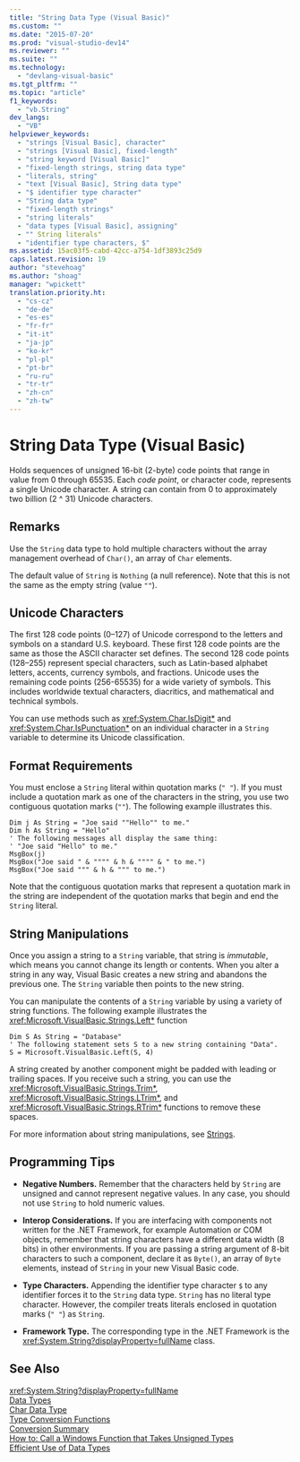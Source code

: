 ```yaml
---
title: "String Data Type (Visual Basic)"
ms.custom: ""
ms.date: "2015-07-20"
ms.prod: "visual-studio-dev14"
ms.reviewer: ""
ms.suite: ""
ms.technology: 
  - "devlang-visual-basic"
ms.tgt_pltfrm: ""
ms.topic: "article"
f1_keywords: 
  - "vb.String"
dev_langs: 
  - "VB"
helpviewer_keywords: 
  - "strings [Visual Basic], character"
  - "strings [Visual Basic], fixed-length"
  - "string keyword [Visual Basic]"
  - "fixed-length strings, string data type"
  - "literals, string"
  - "text [Visual Basic], String data type"
  - "$ identifier type character"
  - "String data type"
  - "fixed-length strings"
  - "string literals"
  - "data types [Visual Basic], assigning"
  - "" String literals"
  - "identifier type characters, $"
ms.assetid: 15ac03f5-cabd-42cc-a754-1df3893c25d9
caps.latest.revision: 19
author: "stevehoag"
ms.author: "shoag"
manager: "wpickett"
translation.priority.ht: 
  - "cs-cz"
  - "de-de"
  - "es-es"
  - "fr-fr"
  - "it-it"
  - "ja-jp"
  - "ko-kr"
  - "pl-pl"
  - "pt-br"
  - "ru-ru"
  - "tr-tr"
  - "zh-cn"
  - "zh-tw"
---
```

# String Data Type (Visual Basic)
Holds sequences of unsigned 16-bit (2-byte) code points that range in value from 0 through 65535. Each *code point*, or character code, represents a single Unicode character. A string can contain from 0 to approximately two billion (2 ^ 31) Unicode characters.  
  
## Remarks  
 Use the `String` data type to hold multiple characters without the array management overhead of `Char()`, an array of `Char` elements.  
  
 The default value of `String` is `Nothing` (a null reference). Note that this is not the same as the empty string (value `""`).  
  
## Unicode Characters  
 The first 128 code points (0–127) of Unicode correspond to the letters and symbols on a standard U.S. keyboard. These first 128 code points are the same as those the ASCII character set defines. The second 128 code points (128–255) represent special characters, such as Latin-based alphabet letters, accents, currency symbols, and fractions. Unicode uses the remaining code points (256-65535) for a wide variety of symbols. This includes worldwide textual characters, diacritics, and mathematical and technical symbols.  
  
 You can use methods such as <xref:System.Char.IsDigit*> and <xref:System.Char.IsPunctuation*> on an individual character in a `String` variable to determine its Unicode classification.  
  
## Format Requirements  
 You must enclose a `String` literal within quotation marks (`" "`). If you must include a quotation mark as one of the characters in the string, you use two contiguous quotation marks (`""`). The following example illustrates this.  
  
```  
Dim j As String = "Joe said ""Hello"" to me."  
Dim h As String = "Hello"  
' The following messages all display the same thing:  
' "Joe said "Hello" to me."  
MsgBox(j)  
MsgBox("Joe said " & """" & h & """" & " to me.")  
MsgBox("Joe said """ & h & """ to me.")  
```  
  
 Note that the contiguous quotation marks that represent a quotation mark in the string are independent of the quotation marks that begin and end the `String` literal.  
  
## String Manipulations  
 Once you assign a string to a `String` variable, that string is *immutable*, which means you cannot change its length or contents. When you alter a string in any way, Visual Basic creates a new string and abandons the previous one. The `String` variable then points to the new string.  
  
 You can manipulate the contents of a `String` variable by using a variety of string functions. The following example illustrates the <xref:Microsoft.VisualBasic.Strings.Left*> function  
  
```  
Dim S As String = "Database"  
' The following statement sets S to a new string containing "Data".  
S = Microsoft.VisualBasic.Left(S, 4)  
```  
  
 A string created by another component might be padded with leading or trailing spaces. If you receive such a string, you can use the <xref:Microsoft.VisualBasic.Strings.Trim*>, <xref:Microsoft.VisualBasic.Strings.LTrim*>, and <xref:Microsoft.VisualBasic.Strings.RTrim*> functions to remove these spaces.  
  
 For more information about string manipulations, see [Strings](../../../visual-basic/programming-guide/language-features/strings/index.md).  
  
## Programming Tips  
  
-   **Negative Numbers.** Remember that the characters held by `String` are unsigned and cannot represent negative values. In any case, you should not use `String` to hold numeric values.  
  
-   **Interop Considerations.** If you are interfacing with components not written for the .NET Framework, for example Automation or COM objects, remember that string characters have a different data width (8 bits) in other environments. If you are passing a string argument of 8-bit characters to such a component, declare it as `Byte()`, an array of `Byte` elements, instead of `String` in your new Visual Basic code.  
  
-   **Type Characters.** Appending the identifier type character `$` to any identifier forces it to the `String` data type. `String` has no literal type character. However, the compiler treats literals enclosed in quotation marks (`" "`) as `String`.  
  
-   **Framework Type.** The corresponding type in the .NET Framework is the <xref:System.String?displayProperty=fullName> class.  
  
## See Also  
 <xref:System.String?displayProperty=fullName>   
 [Data Types](../../../visual-basic/language-reference/data-types/data-type-summary.md)   
 [Char Data Type](../../../visual-basic/language-reference/data-types/char-data-type.md)   
 [Type Conversion Functions](../../../visual-basic/language-reference/functions/type-conversion-functions.md)   
 [Conversion Summary](../../../visual-basic/language-reference/keywords/conversion-summary.md)   
 [How to: Call a Windows Function that Takes Unsigned Types](../../../visual-basic/programming-guide/com-interop/how-to-call-a-windows-function-that-takes-unsigned-types.md)   
 [Efficient Use of Data Types](../../../visual-basic/programming-guide/language-features/data-types/efficient-use-of-data-types.md)